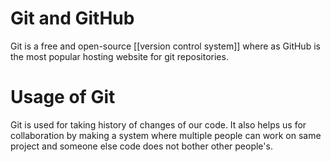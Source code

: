 # Git and GitHub
Git is a free and open-source [[version control system]] where as GitHub is the most popular hosting website for git repositories.
# Usage of Git
Git is used for taking history of changes of our code. It also helps us for collaboration by making a system where multiple people can work on same project and someone else code does not bother other people's.
